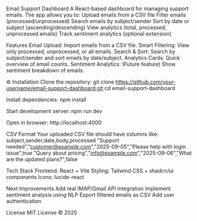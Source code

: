 Email Support Dashboard
A React-based dashboard for managing support emails. The app allows you to:
Upload emails from a CSV file
Filter emails (processed/unprocessed)
Search emails by subject/sender
Sort by date or subject (ascending/descending)
View analytics (total, processed, unprocessed emails)
Track sentiment analytics (optional extension)

 Features
Email Upload: Import emails from a CSV file.
Smart Filtering: View only processed, unprocessed, or all emails.
Search & Sort: Search by subject/sender and sort emails by date/subject.
Analytics Cards: Quick overview of email counts.
Sentiment Analytics: (Future feature) Show sentiment breakdown of emails.

⚙️ Installation
Clone the repository:
git clone https://github.com/your-username/email-support-dashboard.git
cd email-support-dashboard

Install dependencies:
npm install


Start development server:
npm run dev


Open in browser:
http://localhost:4000

CSV Format
Your uploaded CSV file should have columns like:
subject,sender,date,body,processed
"Support needed","customer@example.com","2025-09-05","Please help with login issue",true
"Query about pricing","info@example.com","2025-09-06","What are the updated plans?",false

Tech Stack
Frontend: React + Vite
Styling: Tailwind CSS + shadcn/ui components
Icons: lucide-react

 Next Improvements
 Add real IMAP/Gmail API integration
 Implement sentiment analysis using NLP
 Export filtered emails as CSV
 Add user authentication

License
MIT License © 2025

